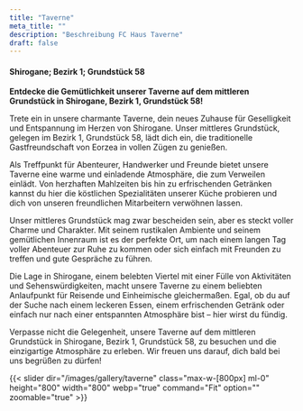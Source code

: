 ```yaml
---
title: "Taverne"
meta_title: ""
description: "Beschreibung FC Haus Taverne"
draft: false
---
```


#### Shirogane; Bezirk 1; Grundstück 58

**Entdecke die Gemütlichkeit unserer Taverne auf dem mittleren Grundstück in Shirogane, Bezirk 1, Grundstück 58!**

Trete ein in unsere charmante Taverne, dein neues Zuhause für Geselligkeit und Entspannung im Herzen von Shirogane. Unser mittleres Grundstück, gelegen im Bezirk 1, Grundstück 58, lädt dich ein, die traditionelle Gastfreundschaft von Eorzea in vollen Zügen zu genießen.

Als Treffpunkt für Abenteurer, Handwerker und Freunde bietet unsere Taverne eine warme und einladende Atmosphäre, die zum Verweilen einlädt. Von herzhaften Mahlzeiten bis hin zu erfrischenden Getränken kannst du hier die köstlichen Spezialitäten unserer Küche probieren und dich von unseren freundlichen Mitarbeitern verwöhnen lassen.

Unser mittleres Grundstück mag zwar bescheiden sein, aber es steckt voller Charme und Charakter. Mit seinem rustikalen Ambiente und seinem gemütlichen Innenraum ist es der perfekte Ort, um nach einem langen Tag voller Abenteuer zur Ruhe zu kommen oder sich einfach mit Freunden zu treffen und gute Gespräche zu führen.

Die Lage in Shirogane, einem belebten Viertel mit einer Fülle von Aktivitäten und Sehenswürdigkeiten, macht unsere Taverne zu einem beliebten Anlaufpunkt für Reisende und Einheimische gleichermaßen. Egal, ob du auf der Suche nach einem leckeren Essen, einem erfrischenden Getränk oder einfach nur nach einer entspannten Atmosphäre bist – hier wirst du fündig.

Verpasse nicht die Gelegenheit, unsere Taverne auf dem mittleren Grundstück in Shirogane, Bezirk 1, Grundstück 58, zu besuchen und die einzigartige Atmosphäre zu erleben. Wir freuen uns darauf, dich bald bei uns begrüßen zu dürfen!

{{< slider dir="/images/gallery/taverne" class="max-w-[800px] ml-0" height="800" width="800" webp="true" command="Fit" option="" zoomable="true" >}}